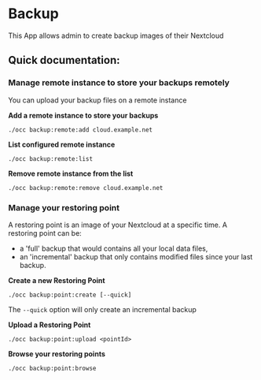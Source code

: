 # Backup

This App allows admin to create backup images of their Nextcloud


## Quick documentation:

### Manage remote instance to store your backups remotely

You can upload your backup files on a remote instance

**Add a remote instance to store your backups**

    ./occ backup:remote:add cloud.example.net

**List configured remote instance**

    ./occ backup:remote:list

**Remove remote instance from the list**

    ./occ backup:remote:remove cloud.example.net


### Manage your restoring point

A restoring point is an image of your Nextcloud at a specific time. 
A restoring point can be:
- a 'full' backup that would contains all your local data files, 
- an 'incremental' backup that only contains modified files since your last backup.

**Create a new Restoring Point**

    ./occ backup:point:create [--quick]

The `--quick` option will only create an incremental backup


**Upload a Restoring Point**

    ./occ backup:point:upload <pointId>

**Browse your restoring points**

    ./occ backup:point:browse
